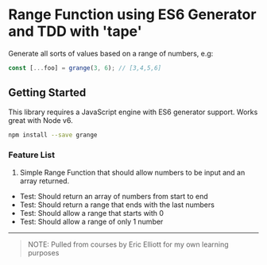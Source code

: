 # Range Function using ES6 Generator and TDD with 'tape'

Generate all sorts of values based on a range of numbers, e.g:

```js
const [...foo] = grange(3, 6); // [3,4,5,6]
```

## Getting Started

This library requires a JavaScript engine with ES6 generator support. Works great with Node v6.

```sh
npm install --save grange
```

### Feature List

1. Simple Range Function that should allow numbers to be input and an array returned.
  - Test:  Should return an array of numbers from start to end
  - Test:  Should return a range that ends with the last numbers
  - Test:  Should allow a range that starts with 0
  - Test:  Should allow a range of only 1 number




----------
>NOTE: Pulled from courses by Eric Elliott for my own learning purposes 
